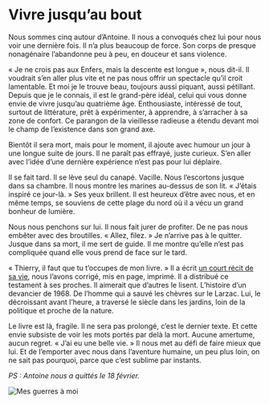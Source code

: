 # Vivre jusqu’au bout

Nous sommes cinq autour d’Antoine. Il nous a convoqués chez lui pour nous voir une dernière fois. Il n’a plus beaucoup de force. Son corps de presque nonagénaire l’abandonne peu à peu, en douceur et sans violence.<span id="more-34432"></span>

« Je ne crois pas aux Enfers, mais la descente est longue », nous dit-il. Il voudrait s’en aller plus vite et ne pas nous offrir un spectacle qu’il croit lamentable. Et moi je le trouve beau, toujours aussi piquant, aussi pétillant. Depuis que je le connais, il est le grand-père idéal, celui qui vous donne envie de vivre jusqu’au quatrième âge. Enthousiaste, intéressé de tout, surtout de littérature, prêt à expérimenter, à apprendre, à s’arracher à sa zone de confort. Ce parangon de la vieillesse radieuse a étendu devant moi le champ de l’existence dans son grand axe.

Bientôt il sera mort, mais pour le moment, il ajoute avec humour un jour à une longue suite de jours. Il ne paraît pas effrayé, juste curieux. S’en aller avec l’idée d’une dernière expérience n’est pas pour lui déplaire.

Il se fait tard. Il se lève seul du canapé. Vacille. Nous l’escortons jusque dans sa chambre. Il nous montre les marines au-dessus de son lit. « J’étais inspiré ce jour-là. » Ses yeux brillent. Il est heureux d’être avec nous, et en même temps, se souviens de cette plage du nord où il a vécu un grand bonheur de lumière.

Nous nous penchons sur lui. Il nous fait jurer de profiter. De ne pas nous embêter avec des broutilles. « Allez, filez. » Je n’arrive pas à le quitter. Jusque dans sa mort, il me sert de guide. Il me montre qu’elle n’est pas compliquée quand elle vous prend de face sur le tard.

« Thierry, il faut que tu t’occupes de mon livre. » Il a écrit [un court récit de sa vie](http://www.lulu.com/shop/antoine-blanchemain/mes-guerres-%C3%A0-moi/paperback/product-21249008.html), nous l’avons corrigé, mis en page, imprimé. Il a distribué ce testament à ses proches. Il aimerait que d’autres le lisent. L’histoire d’un devancier de 1968. De l’homme qui a sauvé les chèvres sur le Larzac. Lui, le décroissant avant l’heure, a traversé le siècle dans les jardins, loin de la politique et proche de la nature.

Le livre est là, fragile. Il ne sera pas prolongé, c’est le dernier texte. Et cette envie subsiste de voir les mots portés par delà la mort. Aucune amertume, aucun regret. « J’ai eu une belle vie. » Il nous met au défi de faire mieux que lui. Et de l’emporter avec nous dans l’aventure humaine, un peu plus loin, on ne sait pas pourquoi, parce que c’est sublime par instants.

*PS : Antoine nous a quittés le 18 février.*

![Mes guerres à moi](https://tcrouzet.com/images_tc/2014/02/antoine.jpg)